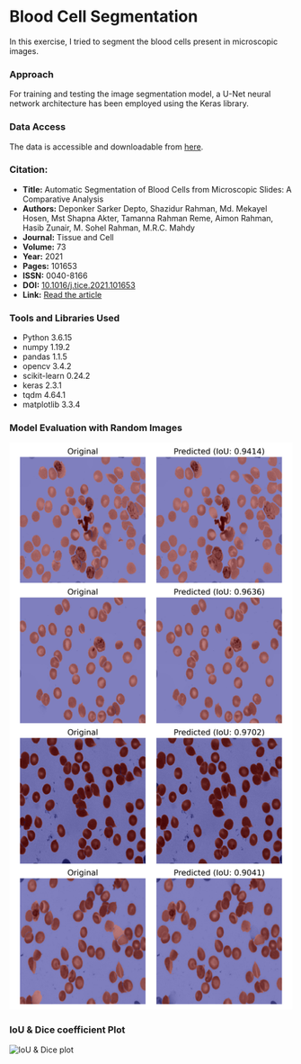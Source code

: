 # Blood Cell Segmentation
In this exercise, I tried to segment the blood cells present in microscopic images.
### Approach
For training and testing the image segmentation model, a U-Net neural network architecture has been employed using the Keras library.
### Data Access
The data is accessible and downloadable from [here](https://www.kaggle.com/datasets/jeetblahiri/bccd-dataset-with-mask).
### Citation: 
- **Title:** Automatic Segmentation of Blood Cells from Microscopic Slides: A Comparative Analysis
- **Authors:** Deponker Sarker Depto, Shazidur Rahman, Md. Mekayel Hosen, Mst Shapna Akter, Tamanna Rahman Reme, Aimon Rahman, Hasib Zunair, M. Sohel Rahman, M.R.C. Mahdy
- **Journal:** Tissue and Cell
- **Volume:** 73
- **Year:** 2021
- **Pages:** 101653
- **ISSN:** 0040-8166
- **DOI:** [10.1016/j.tice.2021.101653](https://doi.org/10.1016/j.tice.2021.101653)
- **Link:** [Read the article](https://www.sciencedirect.com/science/article/pii/S0040816621001695)

### Tools and Libraries Used
- Python 3.6.15
- numpy 1.19.2
- pandas 1.1.5
- opencv 3.4.2
- scikit-learn 0.24.2
- keras 2.3.1
- tqdm 4.64.1
- matplotlib 3.3.4

### Model Evaluation with Random Images
![images](https://github.com/mohammadhosseinparsaei/Blood-Cell-Segmentation/blob/main/evaluation.png)
### IoU & Dice coefficient Plot
![IoU & Dice plot]()
